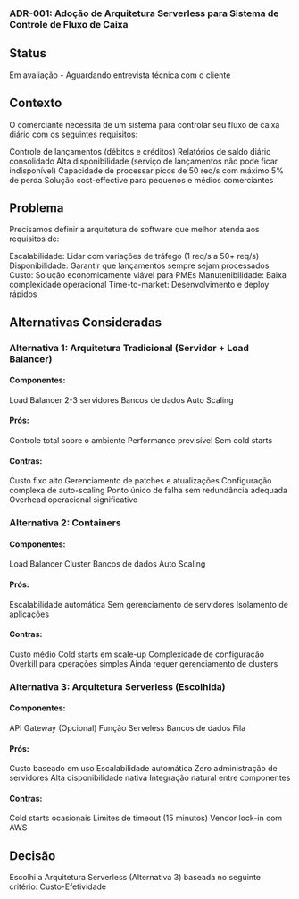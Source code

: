 ### ADR-001: Adoção de Arquitetura Serverless para Sistema de Controle de Fluxo de Caixa

## Status

Em avaliação - Aguardando entrevista técnica com o cliente

## Contexto

O comerciante necessita de um sistema para controlar seu fluxo de caixa diário com os seguintes requisitos:

Controle de lançamentos (débitos e créditos)
Relatórios de saldo diário consolidado
Alta disponibilidade (serviço de lançamentos não pode ficar indisponível)
Capacidade de processar picos de 50 req/s com máximo 5% de perda
Solução cost-effective para pequenos e médios comerciantes

## Problema

Precisamos definir a arquitetura de software que melhor atenda aos requisitos de:

Escalabilidade: Lidar com variações de tráfego (1 req/s a 50+ req/s)
Disponibilidade: Garantir que lançamentos sempre sejam processados
Custo: Solução economicamente viável para PMEs
Manutenibilidade: Baixa complexidade operacional
Time-to-market: Desenvolvimento e deploy rápidos

## Alternativas Consideradas

### Alternativa 1: Arquitetura Tradicional (Servidor + Load Balancer)

#### Componentes:

Load Balancer
2-3 servidores
Bancos de dados
Auto Scaling

#### Prós:

Controle total sobre o ambiente
Performance previsível
Sem cold starts

#### Contras:

Custo fixo alto
Gerenciamento de patches e atualizações
Configuração complexa de auto-scaling
Ponto único de falha sem redundância adequada
Overhead operacional significativo

### Alternativa 2: Containers

#### Componentes:

Load Balancer
Cluster
Bancos de dados
Auto Scaling

#### Prós:

Escalabilidade automática
Sem gerenciamento de servidores
Isolamento de aplicações

#### Contras:

Custo médio
Cold starts em scale-up
Complexidade de configuração
Overkill para operações simples
Ainda requer gerenciamento de clusters

### Alternativa 3: Arquitetura Serverless (Escolhida)

#### Componentes:

API Gateway (Opcional)
Função Serveless
Bancos de dados
Fila

#### Prós:

Custo baseado em uso
Escalabilidade automática
Zero administração de servidores
Alta disponibilidade nativa
Integração natural entre componentes

#### Contras:

Cold starts ocasionais
Limites de timeout (15 minutos)
Vendor lock-in com AWS

## Decisão

Escolhi a Arquitetura Serverless (Alternativa 3) baseada no seguinte critério: Custo-Efetividade
